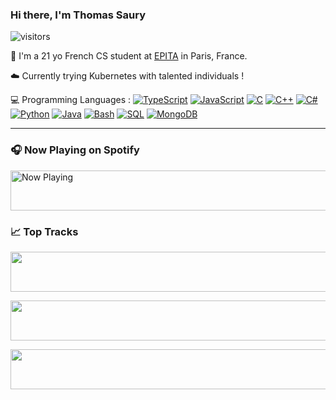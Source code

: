 ### Hi there, I'm Thomas Saury

![visitors](https://visitor-badge.glitch.me/badge?page_id=thomas141100.thomas141100)

👋 I'm a 21 yo French CS student at [EPITA](https://www.epita.fr/) in Paris, France.

☁️ Currently trying Kubernetes with talented individuals !

💻 Programming Languages :
[![TypeScript](https://img.shields.io/badge/TypeScript-007ACC?style=flat&logo=typescript&logoColor=white)](#)
[![JavaScript](https://img.shields.io/badge/JavaScript-F7DF1E?style=flat&logo=javascript&logoColor=black)](#)
[![C](https://img.shields.io/badge/C-2570ae.svg?style=flat&logo=c&logoColor=white)](#)
[![C++](https://img.shields.io/badge/C%2b%2b-659bd3.svg?style=flat&logo=c%2B%2B&logoColor=white)](#)
[![C#](https://img.shields.io/badge/C%23-1e9e25.svg?style=flat&logo=c%20sharp&logoColor=white)](#)
[![Python](https://img.shields.io/badge/Python-3b78a7.svg?style=flat&logo=python&logoColor=white)](#)
[![Java](https://img.shields.io/badge/Java-ED8B00?style=flat&logo=java&logoColor=white)](#)
[![Bash](https://img.shields.io/badge/Bash-4ab056?style=flat&logo=gnu%20bash&logoColor=white)](#)
[![SQL](https://img.shields.io/badge/SQL-eeeeee.svg?style=flat&logo=mysql&logoColor=black)](#)
[![MongoDB](https://img.shields.io/badge/MongoDB-4EA94B?style=flat&logo=mongodb&logoColor=white)](#)

---

### 🎧 Now Playing on Spotify

<a href="https://thomas141100.vercel.app/now-playing?open">
    <img src="https://thomas141100.vercel.app/now-playing" width="540" height="64" alt="Now Playing">
</a>

### 📈 Top Tracks

<a href="https://thomas141100.vercel.app/top-tracks?i=1&open"><img src="https://thomas141100.vercel.app/top-tracks?i=1" width="540" height="64"></a>

<a href="https://thomas141100.vercel.app/top-tracks?i=2&open"><img src="https://thomas141100.vercel.app/top-tracks?i=2" width="540" height="64"></a>

<a href="https://thomas141100.vercel.app/top-tracks?i=3&open"><img src="https://thomas141100.vercel.app/top-tracks?i=3" width="540" height="64"></a>
